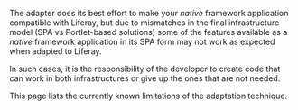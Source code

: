 The adapter does its best effort to make your _native_ framework application compatible with Liferay, but due to mismatches in the final infrastructure model (SPA vs Portlet-based solutions) some of the features available as a _native_ framework application in its SPA form may not work as expected when adapted to Liferay.

In such cases, it is the responsibility of the developer to create code that can work in both infrastructures or give up the ones that are not needed.

This page lists the currently known limitations of the adaptation technique. 

